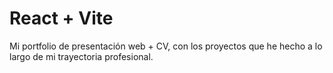 
# React + Vite

Mi portfolio de presentación web + CV, con los proyectos que he hecho a lo largo de mi trayectoria profesional.
